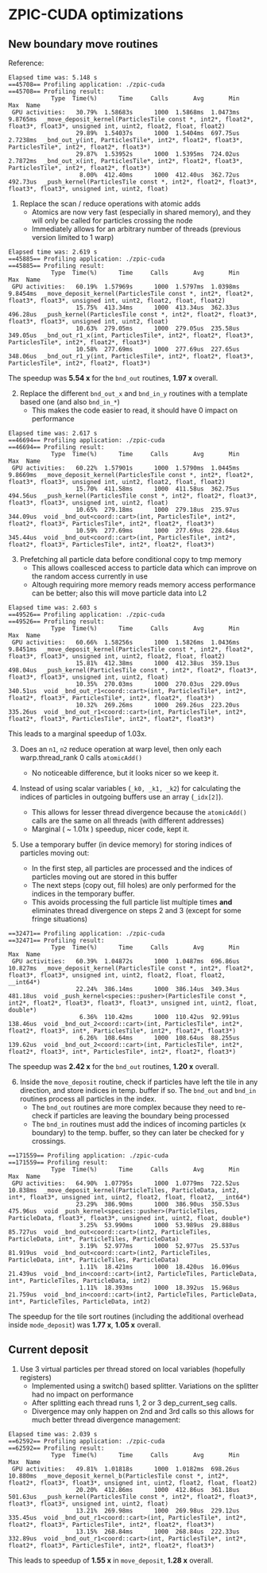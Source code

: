 # ZPIC-CUDA optimizations

## New boundary move routines

Reference:

```text
Elapsed time was: 5.148 s
==45708== Profiling application: ./zpic-cuda
==45708== Profiling result:
            Type  Time(%)      Time     Calls       Avg       Min       Max  Name
 GPU activities:   30.79%  1.58683s      1000  1.5868ms  1.0473ms  9.8765ms  _move_deposit_kernel(ParticlesTile const *, int2*, float2*, float3*, float3*, unsigned int, uint2, float2, float, float2)
                   29.89%  1.54037s      1000  1.5404ms  697.75us  2.7238ms  _bnd_out_y(int, ParticlesTile*, int2*, float2*, float3*, ParticlesTile*, int2*, float2*, float3*)
                   29.87%  1.53952s      1000  1.5395ms  724.02us  2.7872ms  _bnd_out_x(int, ParticlesTile*, int2*, float2*, float3*, ParticlesTile*, int2*, float2*, float3*)
                    8.00%  412.40ms      1000  412.40us  362.72us  492.73us  _push_kernel(ParticlesTile const *, int2*, float2*, float3*, float3*, float3*, unsigned int, uint2, float)
````

1. Replace the scan / reduce operations with atomic adds
    * Atomics are now very fast (especially in shared memory), and they will only be called for particles crossing the node
    * Immediately allows for an arbitrary number of threads (previous version limited to 1 warp)

```text
Elapsed time was: 2.619 s
==45885== Profiling application: ./zpic-cuda
==45885== Profiling result:
            Type  Time(%)      Time     Calls       Avg       Min       Max  Name
 GPU activities:   60.19%  1.57969s      1000  1.5797ms  1.0398ms  9.8454ms  _move_deposit_kernel(ParticlesTile const *, int2*, float2*, float3*, float3*, unsigned int, uint2, float2, float, float2)
                   15.75%  413.34ms      1000  413.34us  362.33us  496.28us  _push_kernel(ParticlesTile const *, int2*, float2*, float3*, float3*, float3*, unsigned int, uint2, float)
                   10.63%  279.05ms      1000  279.05us  235.58us  349.05us  _bnd_out_r1_x(int, ParticlesTile*, int2*, float2*, float3*, ParticlesTile*, int2*, float2*, float3*)
                   10.58%  277.69ms      1000  277.69us  227.65us  348.06us  _bnd_out_r1_y(int, ParticlesTile*, int2*, float2*, float3*, ParticlesTile*, int2*, float2*, float3*)
```

The speedup was __5.54 x__ for the `bnd_out` routines, __1.97 x__ overall.

2. Replace the different `bnd_out_x` and `bnd_in_y` routines with a template based one (and also `bnd_in_*`)
    * This makes the code easier to read, it should have 0 impact on performance

```text
Elapsed time was: 2.617 s
==46694== Profiling application: ./zpic-cuda
==46694== Profiling result:
            Type  Time(%)      Time     Calls       Avg       Min       Max  Name
 GPU activities:   60.22%  1.57901s      1000  1.5790ms  1.0445ms  9.8669ms  _move_deposit_kernel(ParticlesTile const *, int2*, float2*, float3*, float3*, unsigned int, uint2, float2, float, float2)
                   15.70%  411.58ms      1000  411.58us  362.75us  494.56us  _push_kernel(ParticlesTile const *, int2*, float2*, float3*, float3*, float3*, unsigned int, uint2, float)
                   10.65%  279.18ms      1000  279.18us  235.97us  344.09us  void _bnd_out<coord::cart>(int, ParticlesTile*, int2*, float2*, float3*, ParticlesTile*, int2*, float2*, float3*)
                   10.59%  277.69ms      1000  277.69us  228.64us  345.44us  void _bnd_out<coord::cart>(int, ParticlesTile*, int2*, float2*, float3*, ParticlesTile*, int2*, float2*, float3*)
````

3. Prefetching all particle data before conditional copy to tmp memory
    * This allows coallesced access to particle data which can improve on the random access currently in use
    * Altough requiring more memory reads memory access performance can be better; also this will move particle data into L2

```text
Elapsed time was: 2.603 s
==49526== Profiling application: ./zpic-cuda
==49526== Profiling result:
            Type  Time(%)      Time     Calls       Avg       Min       Max  Name
 GPU activities:   60.66%  1.58256s      1000  1.5826ms  1.0436ms  9.8451ms  _move_deposit_kernel(ParticlesTile const *, int2*, float2*, float3*, float3*, unsigned int, uint2, float2, float, float2)
                   15.81%  412.38ms      1000  412.38us  359.13us  498.04us  _push_kernel(ParticlesTile const *, int2*, float2*, float3*, float3*, float3*, unsigned int, uint2, float)
                   10.35%  270.03ms      1000  270.03us  229.09us  340.51us  void _bnd_out_r1<coord::cart>(int, ParticlesTile*, int2*, float2*, float3*, ParticlesTile*, int2*, float2*, float3*)
                   10.32%  269.26ms      1000  269.26us  223.20us  335.26us  void _bnd_out_r1<coord::cart>(int, ParticlesTile*, int2*, float2*, float3*, ParticlesTile*, int2*, float2*, float3*)
```

This leads to a marginal speedup of 1.03x.

3. Does an `n1`, `n2` reduce operation at warp level, then only each warp.thread_rank 0 calls `atomicAdd()`
    * No noticeable difference, but it looks nicer so we keep it.

4. Instead of using scalar variables (`_k0, _k1, _k2`) for calculating the indices of particles in outgoing buffers use an array (`_idx[2]`).
    * This allows for lesser thread divergence because the `atomicAdd()` calls are the same on all threads (with different addresses)
    * Marginal ( ~ 1.01x ) speedup, nicer code, kept it.

5. Use a temporary buffer (in device memory) for storing indices of particles moving out:
    * In the first step, all particles are processed and the indices of particles moving out are stored in this buffer
    * The next steps (copy out, fill holes) are only performed for the indices in the temporary buffer.
    * This avoids processing the full particle list multiple times __and__ eliminates thread divergence on steps 2 and 3 (except for some fringe situations)

```text
==32471== Profiling application: ./zpic-cuda
==32471== Profiling result:
            Type  Time(%)      Time     Calls       Avg       Min       Max  Name
 GPU activities:   60.39%  1.04872s      1000  1.0487ms  696.86us  10.827ms  _move_deposit_kernel(ParticlesTile const *, int2*, float2*, float3*, float3*, unsigned int, uint2, float2, float, float2, __int64*)
                   22.24%  386.14ms      1000  386.14us  349.34us  481.18us  void _push_kernel<species::pusher>(ParticlesTile const *, int2*, float2*, float3*, float3*, float3*, unsigned int, uint2, float, double*)
                    6.36%  110.42ms      1000  110.42us  92.991us  138.46us  void _bnd_out_2<coord::cart>(int, ParticlesTile*, int2*, float2*, float3*, int*, ParticlesTile*, int2*, float2*, float3*)
                    6.26%  108.64ms      1000  108.64us  88.255us  139.62us  void _bnd_out_2<coord::cart>(int, ParticlesTile*, int2*, float2*, float3*, int*, ParticlesTile*, int2*, float2*, float3*)
```

The speedup was __2.42 x__ for the `bnd_out` routines, __1.20 x__ overall.

6. Inside the `move_deposit` routine, check if particles have left the tile in any direction, and store indices in temp. buffer if so. The `bnd_out` and `bnd_in` routines process all particles in the index.
   * The `bnd_out` routines are more complex because they need to re-check if particles are leaving the boundary being processed
   * The `bnd_in` routines must add the indices of incoming particles (x boundary) to the temp. buffer, so they can later be checked for y crossings.

```text
==171559== Profiling application: ./zpic-cuda
==171559== Profiling result:
            Type  Time(%)      Time     Calls       Avg       Min       Max  Name
 GPU activities:   64.90%  1.07795s      1000  1.0779ms  722.52us  10.838ms  _move_deposit_kernel(ParticleTiles, ParticleData, int2, int*, float3*, unsigned int, uint2, float2, float, float2, __int64*)
                   23.29%  386.90ms      1000  386.90us  350.53us  475.96us  void _push_kernel<species::pusher>(ParticleTiles, ParticleData, float3*, float3*, unsigned int, uint2, float, double*)
                    3.25%  53.990ms      1000  53.989us  29.888us  85.727us  void _bnd_out<coord::cart>(int2, ParticleTiles, ParticleData, int*, ParticleTiles, ParticleData)
                    3.19%  52.977ms      1000  52.977us  25.537us  81.919us  void _bnd_out<coord::cart>(int2, ParticleTiles, ParticleData, int*, ParticleTiles, ParticleData)
                    1.11%  18.421ms      1000  18.420us  16.096us  21.439us  void _bnd_in<coord::cart>(int2, ParticleTiles, ParticleData, int*, ParticleTiles, ParticleData, int2)
                    1.11%  18.393ms      1000  18.392us  15.968us  21.759us  void _bnd_in<coord::cart>(int2, ParticleTiles, ParticleData, int*, ParticleTiles, ParticleData, int2)
```

The speedup for the tile sort routines (including the additional overhead inside `mode_deposit`) was __1.77 x__, __1.05 x__ overall.

## Current deposit

1. Use 3 virtual particles per thread stored on local variables (hopefully registers)
    * Implemented using a switch() based splitter. Variations on the splitter had no impact on performance
    * After splitting each thread runs 1, 2 or 3 dep_current_seg calls.
    * Divergence may only happen on 2nd and 3rd calls so this allows for much better thread divergence management:

```text
Elapsed time was: 2.039 s
==62592== Profiling application: ./zpic-cuda
==62592== Profiling result:
            Type  Time(%)      Time     Calls       Avg       Min       Max  Name
 GPU activities:   49.81%  1.01818s      1000  1.0182ms  698.26us  10.880ms  _move_deposit_kernel_b(ParticlesTile const *, int2*, float2*, float3*, float3*, unsigned int, uint2, float2, float, float2)
                   20.20%  412.86ms      1000  412.86us  361.18us  501.63us  _push_kernel(ParticlesTile const *, int2*, float2*, float3*, float3*, float3*, unsigned int, uint2, float)
                   13.21%  269.98ms      1000  269.98us  229.12us  335.45us  void _bnd_out_r1<coord::cart>(int, ParticlesTile*, int2*, float2*, float3*, ParticlesTile*, int2*, float2*, float3*)
                   13.15%  268.84ms      1000  268.84us  222.33us  332.89us  void _bnd_out_r1<coord::cart>(int, ParticlesTile*, int2*, float2*, float3*, ParticlesTile*, int2*, float2*, float3*)
```

This leads to speedup of __1.55 x__ in `move_deposit`, __1.28 x__ overall.